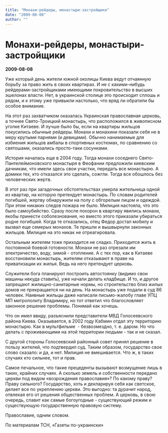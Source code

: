 ```yaml
---
title: "Монахи-рейдеры, монастыри-застройщики"
date: "2009-08-08"
author: ""
---
```


# Монахи-рейдеры, монастыри-застройщики

**2009-08-08** 

Уже который день жители южной околицы Киева ведут отчаянную борьбу за право жить в своих квартирах. И не с какими-нибудь рейдерами-застройщиками имеющими покровительство в высших эшелонах власти. Нет, в украинской столице это происходит сплошь и рядом, и к этому уже привыкли настолько, что вряд ли обратили бы особое внимание.

На этот раз захватчиком оказалась Украинская православная церковь, а точнее Свято-Троицкий монастырь, что расположился в живописном уголке Китаеве. И лучше было бы, если на квартиры жильцов покусились обычные рейдеры. Монахи и монахини показали себя не в меру крутыми парнями (и девицами). Обычно нанимаемые для избиения жильцов амбалы в спортивных костюмах, по сравнению со святошами, оказались просто-таки сосунками.

История началась еще в 2004 году. Тогда монахи соседнего Свято-Пантелеймоновского монастыря в Феофании предложили киевским дачникам, что имели здесь свои участки, передать все монастырю. А домики тех, кто отказался это сделать, сожгли. Тогда все обошлось без человеческих жертв.

В этот раз при загадочных обстоятельствах умерла жительница одной из квартир, на которую претендует монастырь. По словам родителей погибшей, жертву обнаружили на полу с обгорелым лицом и одеждой. При этом никаких следов пожара не было. Милиция настояла, что это было самоубийство. Сразу после похорон в квартиру явились монахи, якобы принести соболезнования, но вместо этого приказали убираться родне погибшей. Когда те отказались, отец Федор достал мобилу и вызвал еще семерых монахов. Те пришли и вышвырнули законных жильцов. Милиция на это никак не отреагировала.

Остальным жителям тоже приходится не сладко. Приходится жить в постоянной боевой готовности. Монахи не раз отрезали им электричество, воду, зимой - отопление. А с тех пор, как в Китаеве восстановили монастырь, жителям отказывают в праве на приватизации их жилья. Ведь на него претендует церковь.

Служители бога планируют построить автостоянку (видимо свои машины некуда ставить), уже начали делать кладбище. И то, и другое запрещают жилищно-санитарные нормы, но строительство близ жилых домов не прекращается ни на день. На монастырь уже подали в суд 86 человек. Наивные жильцы даже написали письмо-жалобу главе УПЦ МП митрополиту Владимиру, но тот ответил что благословляет законное решение проблемы. Понимай как хочешь.

Что он имел ввиду, разъяснили представители МВД Голосеевского района Киева. Оказывается, в 2002 году Кабмин отдал эту территорию монастырю. Как в мультфильме  - безвозмездно, т. е. даром. Но что делать с проживающими на этой территории людьми - так и не сказал.

С другой стороны Голосеевский районный совет принял решение в пользу жителей, что подтвердил суд. Таким образом, государство свое слово сказало: и да, и нет. Милиция не вмешивается. Что ж, в таких случаях кто сильнее, тот и прав.

Самое печальное, что такие прецеденты вызывают возмущение лишь в таких, крайних случаях. А сколько земель и собственности передано церкви под видом «возрождения православия»? По какому праву? Праву сильного? Государство, хоть и декларируя себя как светское, делает все по укреплению церкви. Это выгодно: та дурачит народ, отвлекая его от решения общественных проблем. А церковь, в свою очередь, славит как самые богоугодные - существующий режим и существующую государственную правовую систему.

Православие, одним словом.

По материалам ТСН, «Газеты по-украински»